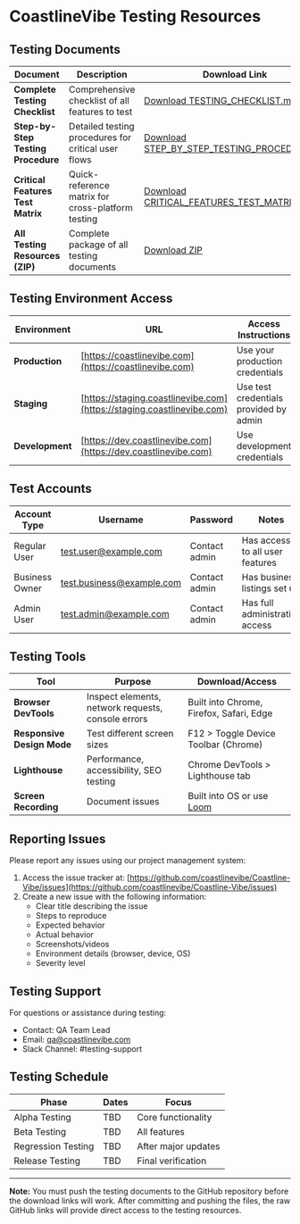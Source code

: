 # CoastlineVibe Testing Resources

## Testing Documents

| Document | Description | Download Link |
|----------|-------------|--------------|
| **Complete Testing Checklist** | Comprehensive checklist of all features to test | [Download TESTING_CHECKLIST.md](https://raw.githubusercontent.com/coastlinevibe/Coastline-Vibe/main/TESTING_CHECKLIST.md) |
| **Step-by-Step Testing Procedure** | Detailed testing procedures for critical user flows | [Download STEP_BY_STEP_TESTING_PROCEDURE.md](https://raw.githubusercontent.com/coastlinevibe/Coastline-Vibe/main/STEP_BY_STEP_TESTING_PROCEDURE.md) |
| **Critical Features Test Matrix** | Quick-reference matrix for cross-platform testing | [Download CRITICAL_FEATURES_TEST_MATRIX.md](https://raw.githubusercontent.com/coastlinevibe/Coastline-Vibe/main/CRITICAL_FEATURES_TEST_MATRIX.md) |
| **All Testing Resources (ZIP)** | Complete package of all testing documents | [Download ZIP](https://github.com/coastlinevibe/Coastline-Vibe/archive/refs/heads/main.zip) |

## Testing Environment Access

| Environment | URL | Access Instructions |
|-------------|-----|---------------------|
| **Production** | [https://coastlinevibe.com](https://coastlinevibe.com) | Use your production credentials |
| **Staging** | [https://staging.coastlinevibe.com](https://staging.coastlinevibe.com) | Use test credentials provided by admin |
| **Development** | [https://dev.coastlinevibe.com](https://dev.coastlinevibe.com) | Use development credentials |

## Test Accounts

| Account Type | Username | Password | Notes |
|--------------|----------|----------|-------|
| Regular User | test.user@example.com | Contact admin | Has access to all user features |
| Business Owner | test.business@example.com | Contact admin | Has business listings set up |
| Admin User | test.admin@example.com | Contact admin | Has full administrative access |

## Testing Tools

| Tool | Purpose | Download/Access |
|------|---------|----------------|
| **Browser DevTools** | Inspect elements, network requests, console errors | Built into Chrome, Firefox, Safari, Edge |
| **Responsive Design Mode** | Test different screen sizes | F12 > Toggle Device Toolbar (Chrome) |
| **Lighthouse** | Performance, accessibility, SEO testing | Chrome DevTools > Lighthouse tab |
| **Screen Recording** | Document issues | Built into OS or use [Loom](https://www.loom.com/) |

## Reporting Issues

Please report any issues using our project management system:

1. Access the issue tracker at: [https://github.com/coastlinevibe/Coastline-Vibe/issues](https://github.com/coastlinevibe/Coastline-Vibe/issues)
2. Create a new issue with the following information:
   - Clear title describing the issue
   - Steps to reproduce
   - Expected behavior
   - Actual behavior
   - Screenshots/videos
   - Environment details (browser, device, OS)
   - Severity level

## Testing Support

For questions or assistance during testing:
- Contact: QA Team Lead
- Email: qa@coastlinevibe.com
- Slack Channel: #testing-support

## Testing Schedule

| Phase | Dates | Focus |
|-------|-------|-------|
| Alpha Testing | TBD | Core functionality |
| Beta Testing | TBD | All features |
| Regression Testing | TBD | After major updates |
| Release Testing | TBD | Final verification |

---

**Note:** You must push the testing documents to the GitHub repository before the download links will work. After committing and pushing the files, the raw GitHub links will provide direct access to the testing resources. 